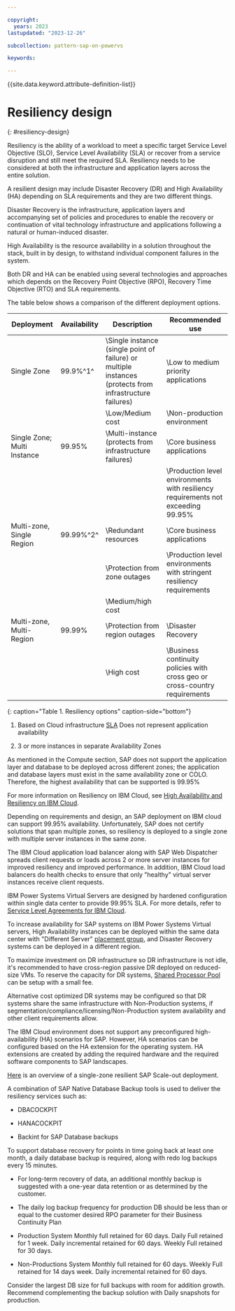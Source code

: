 ```yaml
---

copyright:
  years: 2023
lastupdated: "2023-12-26"

subcollection: pattern-sap-on-powervs

keywords:

---
```


{{site.data.keyword.attribute-definition-list}}

# Resiliency design
{: #resiliency-design}

Resiliency is the ability of a workload to meet a specific target
Service Level Objective (SLO), Service Level Availability (SLA) or
recover from a service disruption and still meet the required SLA.
Resiliency needs to be considered at both the infrastructure and
application layers across the entire solution.

A resilient design may include Disaster Recovery (DR) and High
Availability (HA) depending on SLA requirements and they are two
different things.

Disaster Recovery is the infrastructure, application layers and
accompanying set of policies and procedures to enable the recovery or
continuation of vital technology infrastructure and applications
following a natural or human-induced disaster.

High Availability is the resource availability in a solution throughout
the stack, built in by design, to withstand individual component
failures in the system.

Both DR and HA can be enabled using several technologies and approaches
which depends on the Recovery Point Objective (RPO), Recovery Time
Objective (RTO) and SLA requirements.

The table below shows a comparison of the different deployment options.

| Deployment    | Availability | Description   | Recommended use   |
|------------------|------------------|------------------|------------------|
| Single Zone                 | 99.9%^1^        | \Single instance (single point of failure) or multiple instances (protects from infrastructure failures) | \Low to medium priority applications                                             |
|                             |                 | \Low/Medium cost                                                                                         | \Non-production environment                                                      |
| Single Zone; Multi Instance | 99.95%          | \Multi-instance (protects from infrastructure failures)                                                  | \Core business applications                                                      |
|                             |                 |                                                                                                            | \Production level environments with resiliency requirements not exceeding 99.95% |
| Multi-zone, Single Region   | 99.99%^2^       | \Redundant resources                                                                                     | \Core business applications                                                      |
|                             |                 | \Protection from zone outages                                                                            | \Production level environments with stringent resiliency requirements
|                             |                 | \Medium/high cost                                                                                        |                                                                                    |
| Multi-zone, Multi-Region    | 99.99%          | \Protection from region outages                                                                          | \Disaster Recovery
|                             |                 | \High cost                                                                                               | \Business continuity policies with cross geo or cross-country requirements       |
{: caption="Table 1. Resiliency options" caption-side="bottom"}

1.  Based on Cloud infrastructure
    [SLA](https://www.ibm.com/support/customer/csol/terms/?id=i126-9268&lc=en#detail-document)
    Does not represent application availability

2.  3 or more instances in separate Availability Zones

As mentioned in the Compute section, SAP does not support the
application layer and database to be deployed across different zones;
the application and database layers must exist in the same availability
zone or COLO. Therefore, the highest availability that can be supported
is 99.95%

For more information on Resiliency on IBM Cloud, see [High Availability and Resiliency on IBM Cloud](https://cloud.ibm.com/docs/ha-infrastructure?topic=ha-infrastructure-landing-about-ha-dr-backup).

Depending on requirements and design, an SAP deployment on IBM cloud can
support 99.95% availability. Unfortunately, SAP does not certify
solutions that span multiple zones, so resiliency is deployed to a
single zone with multiple server instances in the same zone.

The IBM Cloud application load balancer along with SAP Web Dispatcher
spreads client requests or loads across 2 or more server instances for
improved resiliency and improved performance. In addition, IBM Cloud
load balancers do health checks to ensure that only \"healthy\" virtual
server instances receive client requests.

IBM Power Systems Virtual Servers are designed by hardened configuration
within single data center to provide 99.95% SLA. For more details, refer
to [Service Level Agreements for IBM
Cloud](https://www.ibm.com/support/customer/csol/terms/?id=i126-9268&lc=en#detail-document).

To increase availability for SAP systems on IBM Power Systems Virtual
servers, High Availability instances can be deployed within the same
data center with "Different Server" [placement
group](https://cloud.ibm.com/docs/power-iaas?topic=power-iaas-placement-groups),
and Disaster Recovery systems can be deployed in a different region.

To maximize investment on DR infrastructure so DR infrastructure is not
idle, it's recommended to have cross-region passive DR deployed on
reduced-size VMs. To reserve the capacity for DR systems, [Shared
Processor
Pool](https://www.ibm.com/docs/en/power9?topic=systems-managing-shared-processor-pools)
can be setup with a small fee.

Alternative cost optimized DR systems may be configured so that DR
systems share the same infrastructure with Non-Production systems, if
segmentation/compliance/licensing/Non-Production system availability and
other client requirements allow.

The IBM Cloud environment does not support any preconfigured
high-availability (HA) scenarios for SAP. However, HA scenarios can be
configured based on the HA extension for the operating system. HA
extensions are created by adding the required hardware and the required
software components to SAP landscapes.

[Here](https://cloud.ibm.com/docs/sap?topic=sap-refarch-hana-scaleout#network-layout-for-scale-out-configurations-2)
is an overview of a single-zone resilient SAP Scale-out deployment.

A combination of SAP Native Database Backup tools is used to deliver the
resiliency services such as:

-   DBACOCKPIT

-   HANACOCKPIT

-   Backint for SAP Database backups

To support database recovery for points in time going back at least one
month, a daily database backup is required, along with redo log backups
every 15 minutes.

-   For long-term recovery of data, an additional monthly backup is
    suggested with a one-year data retention or as determined by the
    customer.

-   The daily log backup frequency for production DB should be less than
    or equal to the customer desired RPO parameter for their Business
    Continuity Plan

-   Production System Monthly full retained for 60 days. Daily Full
    retained for 1 week. Daily incremental retained for 60 days. Weekly
    Full retained for 30 days.

-   Non-Productions System Monthly full retained for 60 days. Weekly
    Full retained for 14 days week. Daily incremental retained for 60
    days.

Consider the largest DB size for full backups with room for addition
growth. Recommend complementing the backup solution with Daily snapshots
for production.

